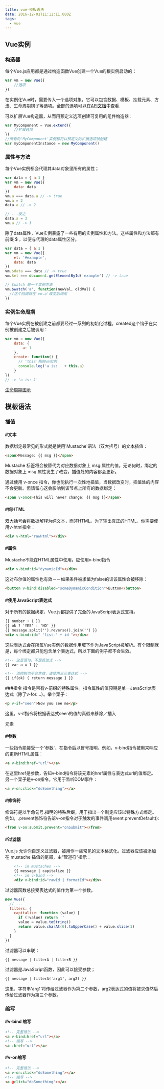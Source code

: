 ```yaml
---
title: vue-模板语法
date: 2016-12-01T11:11:11.000Z
tags:
  - vue
---
```


## Vue实例
### 构造器
每个Vue.js应用都是通过构造函数Vue创建一个Vue的根实例启动的：
```js
var vm = new Vue({
    //选项
})
```
在实例化Vue时，需要传入一个选项对象，它可以包含数据、模板、挂载元素、方法、生命周期钩子等选项。全部的选项可以在[API文档](https://vuefe.cn/v2/api/)中查看.

<!--more-->

可以扩展Vue构造器，从而用预定义选项创建可复用的组件构造器：
```js
var MyComponent = Vue.extend({
    //扩展选项
})
//所有的'MyComponent'实例都将以预定义的扩展选项被创建
var myComponentInstance = new MyComponent()
```

### 属性与方法
每个Vue实例都会代理其data对象里所有的属性；
```js
var data = { a:1 }
var vm = new Vue({
    data: data
})
vm.a === data.a // -> true
vm.a = 2
data.a // -> 2

// ...反之
data.a = 3
vm.a // -> 3
```
除了data属性，Vue实例暴露了一些有用的实例属性和方法。这些属性和方法都有前缀 $ ，以便与代理的data属性区分。
```js
var data = { a:1 }
var vm = new Vue({
    el: '#example',
    data: data
})
vm.$data === data // -> true
vm.$el === document.getElementById('example') // -> true

// $watch 是一个实例方法
vm.$watch('a', function(newVal, oldVal) {
  //这个回调将在'vm.a'改变后调用
})
```
### 实例生命周期
每个Vue实例在被创建之前都要经过一系列的初始化过程。created这个钩子在实例被创建之后被调用：
```js
var vm = new Vue({
    data: {
        a: 1
    },
    create: function() {
      // 'this'指向vm实例
      console.log('a is: ' + this.a)
    }
})
// -> 'a is: 1'
```
[生命周期图示](https://vuefe.cn/images/lifecycle.png)

## 模板语法
### 插值

#### #文本
数据绑定最常见的形式就是使用'Mustache'语法（双大括号）的文本插值：
```html
<span>Message: {{ msg }}</span>
```
Mustache 标签将会被替代为对应数据对象上 msg 属性的值。无论何时，绑定的数据对象上 msg 属性发生了改变，插值处的内容都会更新。

通过使用 v-once 指令，你也能执行一次性地插值，当数据改变时，插值处的内容不会更新。但请留心这会影响到该节点上所有的数据绑定：
```html
<span v-once>This will never change: {{ msg }}</span>
```
#### #纯HTML
双大括号会将数据解释为纯文本，而非HTML。为了输出真正的HTML，你需要使用v-html指令：
```html
<div v-html="rawHtml"></div>
```
#### #属性
Mustache不能在HTML属性中使用，应使用v-bind指令
```html
<div v-bind:id="dynamicId"></div>
```
这对布尔值的属性也有效－－如果条件被求值为false的话该属性会被移除：
```html
<button v-bind:disabled="someDynamicCondition">Button</button>
```
#### #使用JavaScript表达式
对于所有的数据绑定，Vue.js都提供了完全的JavaScript表达式支持。
```html
{{ number + 1 }}
{{ ok ? 'YES' : 'NO' }}
{{ message.split('').reverse().join('') }}
<div v-bind:id=" 'list-' + id "></div>
```
这些表达式会在所属Vue实例的数据作用域下作为JavaScript被解析。有个限制就是，每个绑定都只能包含单个表达式，所以下面的例子都不会生效。
```html
<!-- 这是语句，不是表达式 -->
{{ var a = 1 }}

<!-- 流控制也不会生效，请使用三元表达式 -->
{{ if(ok) { return message } }}
```
###指令
指令是带有v-前缀的特殊属性。指令属性的值预期是单一JavaScript表达式（除了v-for....）。举个栗子：
```html
<p v-if="seen">Now you see me</p>
```
这里，v-if指令将根据表达式seen的值的真假来移除／插入<p>元素
#### #参数
一些指令能接受一个'参数'，在指令后以冒号指明。例如，v-bind指令被用来响应的更新HTML属性：
```html
<a v-bind:href="url"></a>
```
在这里href是参数，告知v-bind指令将该元素的href属性与表达式url的值绑定。
另一个栗子是v-on指令。它用于监听DOM事件：
```html
<a v-on:click="doSomething"></a>
```
#### #修饰符
修饰符是以半角句号.指明的特殊后缀，用于指出一个制定应该以特殊方式绑定。例如，.prevent修饰符告诉v-on指令对于触发的事件调用event.preventDefault():
```html
<from v-on:submit.prevent="onSubmit"></from>
```

#### #过滤器
Vue.js 允许你自定义过滤器，被用作一些常见的文本格式化。过滤器应该被添加在 mustache 插值的尾部，由“管道符”指示：
```html
    <!-- in mustaches -->
    {{ message | capitalize }}
    <!-- in v-bind -->
    <div v-bind:id="rawId | formatId"></div>
```
过滤器函数总接受表达式的值作为第一个参数。
```js
new Vue({
  // ...
  filters: {
    capitalize: function (value) {
      if (!value) return ''
      value = value.toString()
      return value.charAt(0).toUpperCase() + value.slice(1)
    }
  }
})
```
过滤器可以串联：
```html
{{ message | filterA | filterB }}
```
过滤器是JavaScript函数，因此可以接受参数；
```html
{{ message | filterA('arg1', arg2) }}
```
这里，字符串'arg1'将传给过滤器作为第二个参数，arg2表达式的值将被求值然后传给过滤器作为第三个参数。

### 缩写
#### #v-bind 缩写
```html
<!-- 完整语法 -->
<a v-bind:href="url"></a>
<!-- 缩写 -->
<a :href="url"></a>
```
#### #v-on缩写
```html
<!-- 完整语法 -->
<a v-on:click="doSomething"></a>
<!-- 缩写 -->
<a @click="doSomething"></a>
```